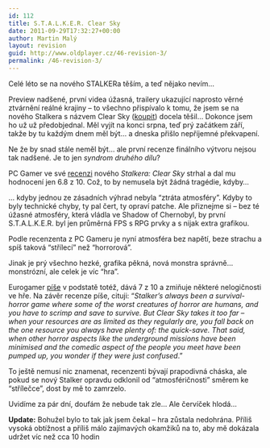 ```yaml
---
id: 112
title: S.T.A.L.K.E.R. Clear Sky
date: 2011-09-29T17:32:27+00:00
author: Martin Malý
layout: revision
guid: http://www.oldplayer.cz/46-revision-3/
permalink: /46-revision-3/
---
```

Celé léto se na nového STALKERa těším, a teď nějako nevím&#8230;

Preview nadšené, první videa úžasná, trailery ukazující naprosto věrné ztvárnění reálné krajiny – to všechno přispívalo k tomu, že jsem se na nového Stalkera s názvem Clear Sky ([koupit](http://www.xzone.cz/nahledgame.php3?idg=2036&a_aid=gamer)) docela těšil&#8230; Dokonce jsem ho už už předobjednal. Měl vyjít na konci srpna, teď prý začátkem září, takže by tu každým dnem měl být&#8230; a dneska přišlo nepříjemné překvapení.

Ne že by snad stále neměl být&#8230; ale první recenze finálního výtvoru nejsou tak nadšené. Je to jen _syndrom druhého dílu_?

PC Gamer ve své [recenzi](http://www.computerandvideogames.com/article.php?id=196325) nového _Stalkera: Clear Sky_ strhal a dal mu hodnocení jen 6.8 z 10. Což, to by nemusela být žádná tragédie, kdyby&#8230;

&#8230; kdyby jednou ze zásadních výhrad nebyla &#8220;ztráta atmosféry&#8221;. Kdyby to byly technické chyby, ty pal čert, ty opraví patche. Ale přiznejme si – bez té úžasné atmosféry, která vládla ve Shadow of Chernobyl, by první S.T.A.L.K.E.R. byl jen průměrná FPS s RPG prvky a s nijak extra grafikou.

Podle recenzenta z PC Gameru je nyní atmosféra bez napětí, beze strachu a spíš taková &#8220;střílecí&#8221; než &#8220;horrorová&#8221;.

Jinak je prý všechno hezké, grafika pěkná, nová monstra správně&#8230; monstrózní, ale celek je víc &#8220;hra&#8221;.

Eurogamer [píše](http://www.eurogamer.net/article.php?article_id=228698) v podstatě totéž, dává 7 z 10 a zmiňuje některé nelogičnosti ve hře. Na závěr recenze píše, cituji: &#8220;_Stalker&#8217;s always been a survival-horror game where some of the worst creatures of horror are humans, and you have to scrimp and save to survive. But Clear Sky takes it too far – when your resources are as limited as they regularly are, you fall back on the one resource you always have plenty of: the quick-save. That said, when other horror aspects like the underground missions have been minimised and the comedic aspect of the people you meet have been pumped up, you wonder if they were just confused_.&#8221;

To ještě nemusí nic znamenat, recenzenti bývají prapodivná cháska, ale pokud se nový Stalker opravdu odklonil od &#8220;atmosféričnosti&#8221; směrem ke &#8220;střílečce&#8221;, dost by mě to zamrzelo.

Uvidíme za pár dní, doufám že nebude tak zle&#8230; Ale červíček hlodá&#8230;

**Update:** Bohužel bylo to tak jak jsem čekal &#8211; hra zůstala nedohrána. Příliš vysoká obtížnost a příliš málo zajímavých okamžiků na to, aby mě dokázala udržet víc než cca 10 hodin

<div id="google_plus_one">
  <g:plusone></g:plusone>
</div>

<div id="fb_send_like">
</div>